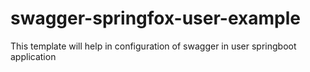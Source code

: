 # swagger-springfox-user-example
This template will help in configuration of swagger in user springboot application
